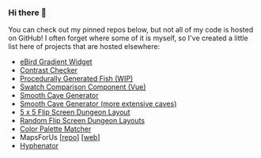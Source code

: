 ### Hi there 👋

You can check out my pinned repos below, but not all of my code is hosted on GitHub! I often forget where some of it is myself, so I've created a little list here of projects that are hosted elsewhere:

- [eBird Gradient Widget](https://stackblitz.com/edit/vitejs-vite-ueqegn?file=src%2Fmain.ts)
- [Contrast Checker](https://codesandbox.io/p/sandbox/contrast-checker-lvhd9k)
- [Procedurally Generated Fish (WIP)](https://codesandbox.io/p/sandbox/procedurally-generated-fish-howse)
- [Swatch Comparison Component (Vue)](https://codesandbox.io/p/sandbox/swatch-comparison-component-4pejl)
- [Smooth Cave Generator](https://codesandbox.io/p/sandbox/smooth-caves-procjam-2021-2xy2n)
- [Smooth Cave Generator (more extensive caves)](https://codesandbox.io/p/sandbox/smooth-caves-forked-more-extensive-caves-j0e0m)
- [5 x 5 Flip Screen Dungeon Layout](https://codesandbox.io/p/sandbox/5x5-flip-screen-dungeon-layout-full-randomness-syyg1)
- [Random Flip Screen Dungeon Layouts](https://codepen.io/mapsandapps/pen/YzpGZQM)
- [Color Palette Matcher](https://codepen.io/mapsandapps/pen/YzMwXJP)
- MapsForUs [[repo](https://github.com/CivicTechAtlanta/mapsforus)] [[web](https://mapsfor.us/)]
- [Hyphenator](https://stackblitz.com/edit/vitejs-vite-f2fa2w?file=index.html)

<!--
**mapsandapps/mapsandapps** is a ✨ _special_ ✨ repository because its `README.md` (this file) appears on your GitHub profile.

Here are some ideas to get you started:

- 🔭 I’m currently working on ...
- 🌱 I’m currently learning ...
- 👯 I’m looking to collaborate on ...
- 🤔 I’m looking for help with ...
- 💬 Ask me about ...
- 📫 How to reach me: ...
- 😄 Pronouns: ...
- ⚡ Fun fact: ...
-->
